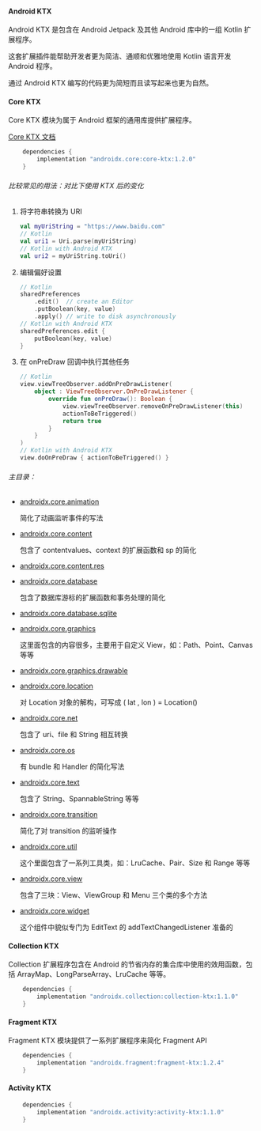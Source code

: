 #### Android KTX

Android KTX 是包含在 Android Jetpack 及其他 Android 库中的一组 Kotlin 扩展程序。

这套扩展插件能帮助开发者更为简洁、通顺和优雅地使用 Kotlin 语言开发 Android 程序。

通过 Android KTX 编写的代码更为简短而且读写起来也更为自然。

#### Core KTX

Core KTX 模块为属于 Android 框架的通用库提供扩展程序。

[Core KTX 文档](https://developer.android.google.cn/kotlin/ktx#core)

```groovy
    dependencies {
        implementation "androidx.core:core-ktx:1.2.0"
    }
```

###### 比较常见的用法：对比下使用 KTX 后的变化

1. 将字符串转换为 URI

   ```kotlin
   val myUriString = "https://www.baidu.com"
   // Kotlin
   val uri1 = Uri.parse(myUriString)
   // Kotlin with Android KTX
   val uri2 = myUriString.toUri()
   ```

2. 编辑偏好设置

   ```kotlin
   // Kotlin
   sharedPreferences
       .edit()  // create an Editor
       .putBoolean(key, value)
       .apply() // write to disk asynchronously
   // Kotlin with Android KTX
   sharedPreferences.edit {
       putBoolean(key, value)
   }
   ```

3. 在 onPreDraw 回调中执行其他任务

   ```kotlin
   // Kotlin
   view.viewTreeObserver.addOnPreDrawListener(
       object : ViewTreeObserver.OnPreDrawListener {
           override fun onPreDraw(): Boolean {
               view.viewTreeObserver.removeOnPreDrawListener(this)
               actionToBeTriggered()
               return true
           }
       }
   )
   // Kotlin with Android KTX
   view.doOnPreDraw { actionToBeTriggered() }
   ```

###### 主目录：

- [androidx.core.animation](https://developer.android.google.cn/reference/kotlin/androidx/core/animation/package-summary)

  简化了动画监听事件的写法

- [androidx.core.content](https://developer.android.google.cn/reference/kotlin/androidx/core/content/package-summary)

  包含了 contentvalues、context 的扩展函数和 sp 的简化

- [androidx.core.content.res](https://developer.android.google.cn/reference/kotlin/androidx/core/content/res/package-summary)

  

- [androidx.core.database](https://developer.android.google.cn/reference/kotlin/androidx/core/database/package-summary)

  包含了数据库游标的扩展函数和事务处理的简化

- [androidx.core.database.sqlite](https://developer.android.google.cn/reference/kotlin/androidx/core/database/sqlite/package-summary)

  

- [androidx.core.graphics](https://developer.android.google.cn/reference/kotlin/androidx/core/graphics/package-summary)

  这里面包含的内容很多，主要用于自定义 View，如：Path、Point、Canvas等等

- [androidx.core.graphics.drawable](https://developer.android.google.cn/reference/kotlin/androidx/core/graphics/drawable/package-summary)

  

- [androidx.core.location](https://developer.android.google.cn/reference/kotlin/androidx/core/location/package-summary)

  对 Location 对象的解构，可写成 ( lat , lon ) = Location()

- [androidx.core.net](https://developer.android.google.cn/reference/kotlin/androidx/core/net/package-summary)

  包含了 uri、file 和 String 相互转换

- [androidx.core.os](https://developer.android.google.cn/reference/kotlin/androidx/core/os/package-summary)

  有 bundle 和 Handler 的简化写法

- [androidx.core.text](https://developer.android.google.cn/reference/kotlin/androidx/core/text/package-summary)

  包含了 String、SpannableString 等等

- [androidx.core.transition](https://developer.android.google.cn/reference/kotlin/androidx/core/transition/package-summary)

  简化了对 transition 的监听操作

- [androidx.core.util](https://developer.android.google.cn/reference/kotlin/androidx/core/util/package-summary)

  这个里面包含了一系列工具类，如：LruCache、Pair、Size 和 Range 等等

- [androidx.core.view](https://developer.android.google.cn/reference/kotlin/androidx/core/view/package-summary)

  包含了三块：View、ViewGroup 和 Menu 三个类的多个方法

- [androidx.core.widget](https://developer.android.google.cn/reference/kotlin/androidx/core/widget/package-summary)

  这个组件中貌似专门为 EditText 的 addTextChangedListener 准备的

#### Collection KTX

Collection 扩展程序包含在 Android 的节省内存的集合库中使用的效用函数，包括 ArrayMap、LongParseArray、LruCache 等等。

```groovy
    dependencies {
        implementation "androidx.collection:collection-ktx:1.1.0"
    }
```

#### Fragment KTX

Fragment KTX 模块提供了一系列扩展程序来简化 Fragment API

```groovy
    dependencies {
        implementation "androidx.fragment:fragment-ktx:1.2.4"
    }
```

#### Activity KTX

```groovy
    dependencies {
        implementation "androidx.activity:activity-ktx:1.1.0"
    }
```
